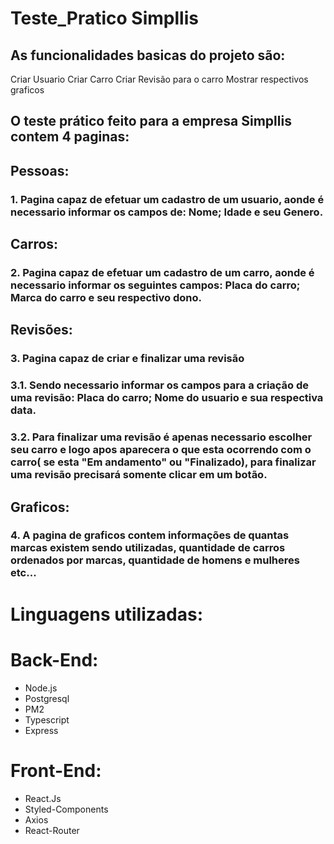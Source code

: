 # Teste_Pratico Simpllis

## As funcionalidades basicas do projeto são:
Criar Usuario
Criar Carro
Criar Revisão para o carro
Mostrar respectivos graficos

## O teste prático feito para a empresa Simpllis contem 4 paginas:

## Pessoas:

### 1. Pagina capaz de efetuar um cadastro de um usuario, aonde é necessario informar os campos de: Nome; Idade e seu Genero.

## Carros: 

### 2. Pagina capaz de efetuar um cadastro de um carro, aonde é necessario informar os seguintes campos: Placa do carro; Marca do carro e seu respectivo dono.

## Revisões: 

### 3. Pagina capaz de criar e finalizar uma revisão
### 3.1. Sendo necessario informar os campos para a criação de uma revisão: Placa do carro; Nome do usuario e sua respectiva data.
### 3.2. Para finalizar uma revisão é apenas necessario escolher seu carro e logo apos aparecera o que esta ocorrendo com o carro( se esta "Em andamento" ou "Finalizado), para finalizar uma revisão precisará somente clicar em um botão.

## Graficos:

### 4. A pagina de graficos contem informações de quantas marcas existem sendo utilizadas, quantidade de carros ordenados por marcas, quantidade de homens e mulheres etc...

# Linguagens utilizadas:

# Back-End:
- Node.js
- Postgresql
- PM2
- Typescript
- Express

# Front-End: 

- React.Js
- Styled-Components
- Axios
- React-Router
